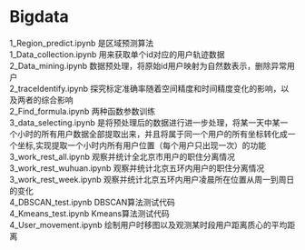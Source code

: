 # Bigdata
1_Region_predict.ipynb 是区域预测算法  
1_Data_collection.ipynb 用来获取单个id对应的用户轨迹数据  
2_Data_mining.ipynb 数据预处理，将原始id用户映射为自然数表示，删除异常用户  
2_traceIdentify.ipynb 探究标定准确率随着空间精度和时间精度变化的影响，以及两者的综合影响  
2_Find_formula.ipynb 两种函数参数训练  
3_data_selecting.ipynb 是将预处理后的数据进行进一步处理，将某一天中某一个小时的所有用户数据全部提取出来，并且将属于同一个用户的所有坐标转化成一个坐标,实现提取一个小时内所有用户位置（每个用户只出现一次）的功能   
3_work_rest_all.ipynb 观察并统计全北京市用户的职住分离情况  
3_work_rest_wuhuan.ipynb 观察并统计北京五环内用户的职住分离情况  
3_work_rest_week.ipynb 观察并统计北京五环内用户凌晨所在位置从周一到周日的变化  
4_DBSCAN_test.ipynb DBSCAN算法测试代码  
4_Kmeans_test.ipynb Kmeans算法测试代码  
4_User_movement.ipynb 绘制用户时移图以及观测某时段用户距离质心的平均距离
